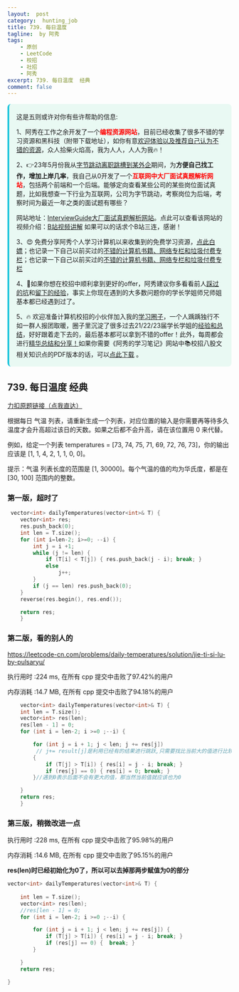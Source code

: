 ```yaml
---
layout:  post
category:  hunting_job
title: 739. 每日温度
tagline:  by 阿秀
tags:
    - 原创
    - LeetCode
    - 校招
    - 社招
    - 阿秀
excerpt: 739. 每日温度  经典
comment: false
---
```




<div style="border-color: #24C6DC;
            background-color: #e9f9f3;         
            margin: 1rem 0;
        padding: .25rem 1rem;
        border-left-width: .3rem;
        border-left-style: solid;
        border-radius: .5rem;
        color: inherit;">
  <p>这是五则或许对你有些许帮助的信息:</p>
<p>1、阿秀在工作之余开发了一个<span style="font-weight:bold;color:red">编程资源网站</span>，目前已经收集了很多不错的学习资源和黑科技（附带下载地址），如你有意<a href="https://www.cxypron.com/home" target="_blank">欢迎体验以及推荐自己认为不错的资源</a>，众人拾柴火焰高，我为人人，人人为我🔥！</p>  <p>2、👉23年5月份我从<a style="text-decoration: underline" href="https://mp.weixin.qq.com/s/zKItpGwIkHKK4g2aOlL2rA" target="_blank">字节跳动离职跳槽到某外企</a>期间，为<span style="font-weight:bold">方便自己找工作，增加上岸几率</span>，我自己从0开发了一个<span style="font-weight:bold;color:red">互联网中大厂面试真题解析网站</span>，包括两个前端和一个后端。能够定向查看某些公司的某些岗位面试真题，比如我想查一下行业为互联网，公司为字节跳动，考察岗位为后端，考察时间为最近一年之类的面试题有哪些？
<div align="center">
</div>网站地址：<a style="text-decoration: underline" href="https://top.interviewguide.cn/" target="_blank">InterviewGuide大厂面试真题解析网站</a>。点此可以查看该网站的视频介绍：<a style="text-decoration: underline" href="https://www.bilibili.com/video/BV1f94y1C7BL" target="_blank">B站视频讲解</a>   如果可以的话求个B站三连，感谢！
  </p>
  <p>3、😍
    免费分享阿秀个人学习计算机以来收集到的免费学习资源，<a style="text-decoration: underline" href="/notes/07-resources/01-free/01-introduce.html" target="_blank">点此白嫖</a>；也记录一下自己以前买过的<a style="text-decoration: underline" href="/notes/07-resources/02-precious.html" target="_blank">不错的计算机书籍、网络专栏和垃圾付费专栏</a>；也记录一下自己以前买过的<a style="text-decoration: underline" href="/notes/07-resources/02-precious.html" target="_blank">不错的计算机书籍、网络专栏和垃圾付费专栏</a>
  </p>
  <p>4、🚀如果你想在校招中顺利拿到更好的offer，阿秀建议你多看看前人<a style="text-decoration: underline" href="https://www.yuque.com/tuobaaxiu/httmmc/npg1k81zeq4wfpyz" target="_blank">踩过的坑</a>和<a style="text-decoration: underline"  target="_blank" href="https://www.yuque.com/tuobaaxiu/httmmc/gge9ppd0mbu2d3dp">留下的经验</a>，事实上你现在遇到的大多数问题你的学长学姐师兄师姐基本都已经遇到过了。
  </p>
  <p>5、🔥 欢迎准备计算机校招的小伙伴加入我的<a  style="text-decoration: underline" href="https://www.yuque.com/tuobaaxiu/httmmc/xg0otqvc17wfx4u9" target="_blank">学习圈子</a>，一个人踽踽独行不如一群人报团取暖，圈子里沉淀了很多过去21/22/23届学长学姐的<a  style="text-decoration: underline" href="https://www.yuque.com/tuobaaxiu/httmmc/gge9ppd0mbu2d3dp" target="_blank">经验和总结</a>，好好跟着走下去的，最后基本都可以拿到不错的offer！此外，每周都会进行<a  style="text-decoration: underline" href="https://www.yuque.com/tuobaaxiu/httmmc/npg1k81zeq4wfpyz" target="_blank">精华总结和分享！</a>如果你需要《阿秀的学习笔记》网站中📚︎校招八股文相关知识点的PDF版本的话，可以<a style="text-decoration: underline" href="https://www.yuque.com/tuobaaxiu/httmmc/qs0yn66apvkzw0ps" target="_blank">点此下载</a> 。</p>   </div>




## 739. 每日温度  经典

[力扣原题链接（点我直达）](https://leetcode-cn.com/problems/daily-temperatures/)

根据每日 气温 列表，请重新生成一个列表，对应位置的输入是你需要再等待多久温度才会升高超过该日的天数。如果之后都不会升高，请在该位置用 0 来代替。

例如，给定一个列表 temperatures = [73, 74, 75, 71, 69, 72, 76, 73]，你的输出应该是 [1, 1, 4, 2, 1, 1, 0, 0]。

提示：气温 列表长度的范围是 [1, 30000]。每个气温的值的均为华氏度，都是在 [30, 100] 范围内的整数。





### 第一版，超时了

```c++
 vector<int> dailyTemperatures(vector<int>& T) {
    vector<int> res;
	res.push_back(0);
	int len = T.size();
	for (int i=len-2; i>=0; --i) {
		int j = i +1;
		while (j != len) {
			if (T[i] < T[j]) { res.push_back(j - i); break; }
			else
				j++;
		}
		if (j == len) res.push_back(0);
	}
	reverse(res.begin(), res.end());

	return res;  
    }
```







### 第二版，看的别人的

https://leetcode-cn.com/problems/daily-temperatures/solution/jie-ti-si-lu-by-pulsaryu/



执行用时 :224 ms, 在所有 cpp 提交中击败了97.42%的用户

内存消耗 :14.7 MB, 在所有 cpp 提交中击败了94.18%的用户



```c++
    vector<int> dailyTemperatures(vector<int>& T) {
	int len = T.size();
	vector<int> res(len);
	res[len - 1] = 0;
	for (int i = len-2; i >=0 ;--i) {

		for (int j = i + 1; j < len; j += res[j]) 
         // j+= result[j]是利用已经有的结果进行跳跃,只需要找比当前大的值进行比较即可，小于的直接跳过
        {
			if (T[j] > T[i]) { res[i] = j - i; break; }
			if (res[j] == 0) { res[i] = 0; break; }
		}//遇到0表示后面不会有更大的值，那当然当前值就应该也为0

	}
	return res;
    }
```



### 第三版，稍微改进一点



执行用时 :228 ms, 在所有 cpp 提交中击败了95.98%的用户

内存消耗 :14.6 MB, 在所有 cpp 提交中击败了95.15%的用户

**res(len)时已经初始化为0了，所以可以去掉那两步赋值为0的部分**



```c++
vector<int> dailyTemperatures(vector<int>& T) {
	
	int len = T.size();
	vector<int> res(len);
	//res[len - 1] = 0;
	for (int i = len-2; i >=0 ;--i) {

		for (int j = i + 1; j < len; j += res[j]) {
			if (T[j] > T[i]) { res[i] = j - i; break; }
			if (res[j] == 0) {  break; }
		}

	}
	return res;

}
```

<p id="括号的分数"></p>

